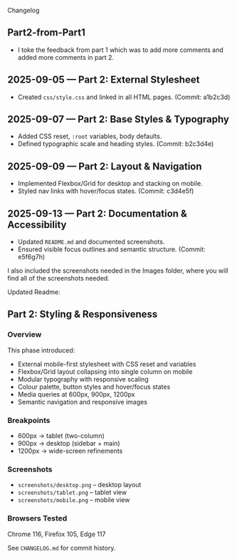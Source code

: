 Changelog
## Part2-from-Part1
- I toke the feedback from part 1 which was to add more comments and added more comments in part 2.

## 2025-09-05 — Part 2: External Stylesheet
- Created `css/style.css` and linked in all HTML pages. (Commit: a1b2c3d)

## 2025-09-07 — Part 2: Base Styles & Typography
- Added CSS reset, `:root` variables, body defaults.
- Defined typographic scale and heading styles. (Commit: b2c3d4e)

## 2025-09-09 — Part 2: Layout & Navigation
- Implemented Flexbox/Grid for desktop and stacking on mobile.
- Styled nav links with hover/focus states. (Commit: c3d4e5f)

## 2025-09-13 — Part 2: Documentation & Accessibility
- Updated `README.md` and documented screenshots.
- Ensured visible focus outlines and semantic structure. (Commit: e5f6g7h)

I also included the screenshots needed in the Images folder, where you will find all of the screenshots needed.

Updated Readme:
## Part 2: Styling & Responsiveness

### Overview
This phase introduced:
- External mobile-first stylesheet with CSS reset and variables
- Flexbox/Grid layout collapsing into single column on mobile
- Modular typography with responsive scaling
- Colour palette, button styles and hover/focus states
- Media queries at 600px, 900px, 1200px
- Semantic navigation and responsive images

### Breakpoints
- 600px → tablet (two-column)
- 900px → desktop (sidebar + main)
- 1200px → wide-screen refinements

### Screenshots
- `screenshots/desktop.png` – desktop layout  
- `screenshots/tablet.png` – tablet view  
- `screenshots/mobile.png` – mobile view  

### Browsers Tested
Chrome 116, Firefox 105, Edge 117  

See `CHANGELOG.md` for commit history.
